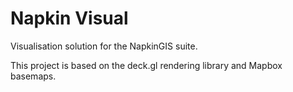 # Napkin Visual

Visualisation solution for the NapkinGIS suite.

This project is based on the deck.gl rendering library and Mapbox basemaps.
